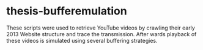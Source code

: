 thesis-bufferemulation
======================

These scripts were used to retrieve YouTube videos by crawling their early 2013 Website structure and trace the transmission.
After wards playback of these videos is simulated using several buffering strategies.